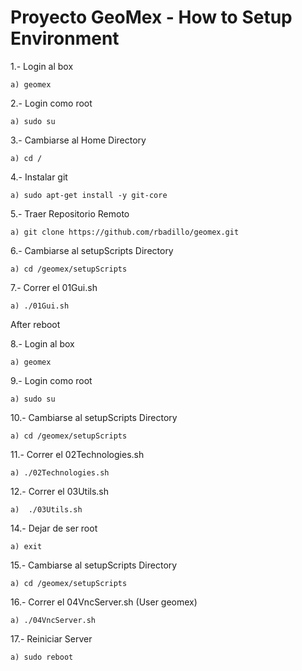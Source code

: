 Proyecto GeoMex - How to Setup Environment
======

1.- Login al box

	a) geomex

2.- Login como root

	a) sudo su

3.- Cambiarse al Home Directory

	a) cd /

4.- Instalar git

	a) sudo apt-get install -y git-core

5.- Traer Repositorio Remoto

	a) git clone https://github.com/rbadillo/geomex.git

6.- Cambiarse al setupScripts Directory

	a) cd /geomex/setupScripts

7.- Correr el 01Gui.sh

	a) ./01Gui.sh


After reboot


8.- Login al box

	a) geomex

9.- Login como root

	a) sudo su

10.- Cambiarse al setupScripts Directory

	a) cd /geomex/setupScripts

11.- Correr el 02Technologies.sh

	a) ./02Technologies.sh

12.- Correr el 03Utils.sh

	a)  ./03Utils.sh

14.- Dejar de ser root

	a) exit

15.- Cambiarse al setupScripts Directory

	a) cd /geomex/setupScripts

16.- Correr el 04VncServer.sh (User geomex)

	a) ./04VncServer.sh

17.- Reiniciar Server

	a) sudo reboot
